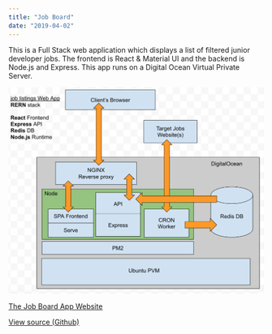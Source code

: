 ```yaml
---
title: "Job Board"
date: "2019-04-02"
---
```


This is a Full Stack web application which displays a list of filtered junior developer jobs. The frontend is React & Material UI and the backend is Node.js and Express. This app runs on a Digital Ocean Virtual Private Server. 

![Schematic](./rern.png)

[The Job Board App Website](https://engine541.com "Job Board Website")

[View source (Github)](https://github.com/dan-esh/RERN_job_board "Job Board App Github")